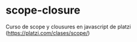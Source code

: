 # scope-closure
Curso de scope y clousures en javascript de platzi (https://platzi.com/clases/scope/)
